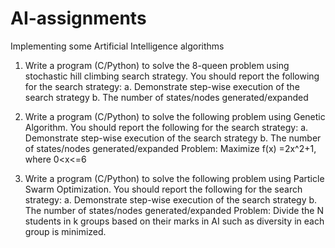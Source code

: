 # AI-assignments
Implementing some Artificial Intelligence algorithms

1. Write a program (C/Python) to solve the 8-queen problem using stochastic hill climbing search strategy. 
You should report the following for the search strategy:
    a. Demonstrate step-wise execution of the search strategy
    b. The number of states/nodes generated/expanded 
  
2. Write a program (C/Python) to solve the following problem using Genetic Algorithm. 
You should report the following for the search strategy:
   a. Demonstrate step-wise execution of the search strategy
   b. The number of states/nodes generated/expanded
 Problem: Maximize f(x) =2x^2+1, where 0<x<=6
 
3. Write a program (C/Python) to solve the following problem using Particle Swarm 
Optimization. You should report the following for the search strategy:
   a. Demonstrate step-wise execution of the search strategy
   b. The number of states/nodes generated/expanded
 Problem: Divide the N students in k groups based on their marks in AI such as diversity in each group is minimized.

